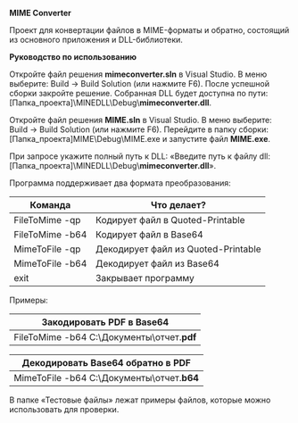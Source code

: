 **MIME Converter**

Проект для конвертации файлов в MIME-форматы и обратно, состоящий из основного приложения и DLL-библиотеки.

**Руководство по использованию**

Откройте файл решения **mimeconverter.sln** в Visual Studio. В меню выберите: Build → Build Solution (или нажмите F6). После успешной сборки закройте решение. Собранная DLL будет доступна по пути: \[Папка_проекта\]\MINEDLL\Debug\\**mimeconverter.dll**.

Откройте файл решения **MIME.sln** в Visual Studio. В меню выберите: Build → Build Solution (или нажмите F6). Перейдите в папку сборки: \[Папка_проекта\]MIME\Debug\MIME.exe и запустите файл **MIME.exe**.

При запросе укажите полный путь к DLL: «Введите путь к файлу dll: \[Папка_проекта\]\MINEDLL\Debug\\**mimeconverter.dll**».

Программа поддерживает два формата преобразования:

| Команда         | Что делает?                         |
| --------------- | ----------------------------------- |
| FileToMime -qp  | Кодирует файл в Quoted-Printable    |
| FileToMime -b64 | Кодирует файл в Base64              |
| MimeToFile -qp  | Декодирует файл из Quoted-Printable |
| MimeToFile -b64 | Декодирует файл из Base64           |
| exit            | Закрывает программу                 |

Примеры:

| Закодировать PDF в Base64                  |
| ------------------------------------------ |
| FileToMime -b64 C:\Документы\отчет.**pdf** |

| Декодировать Base64 обратно в PDF          |
| ------------------------------------------ |
| MimeToFile -b64 C:\Документы\отчет.**b64** |

В папке «Тестовые файлы» лежат примеры файлов, которые можно использовать для проверки.
